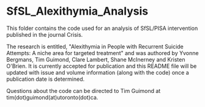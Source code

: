 # SfSL_Alexithymia_Analysis
This folder contains the code used for an analysis of SfSL/PISA intervention published in the journal Crisis.

The research is entitled, "Alexithymia in People with Recurrent Suicide Attempts: A niche area for targeted treatment" and was authored by Yvonne Bergmans, Tim Guimond, Clare Lambert, Shane McInerney and Kristen O'Brien. It is currently accepted for publication and this README file will be updated with issue and volume information (along with the code) once a publication date is determined.

Questions about the code can be directed to Tim Guimond at tim(dot)guimond(at)utoronto(dot)ca.
